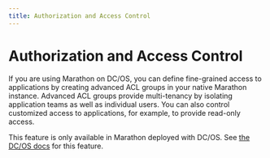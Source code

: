 ```yaml
---
title: Authorization and Access Control
---
```


# Authorization and Access Control

If you are using Marathon on DC/OS, you can define fine-grained access to applications by creating advanced ACL groups in your native Marathon instance. Advanced ACL groups provide multi-tenancy by isolating application teams as well as individual users. You can also control customized access to applications, for example, to provide read-only access.

This feature is only available in Marathon deployed with DC/OS. See [the DC/OS docs](https://docs.mesosphere.com/administration/id-and-access-mgt/) for this feature.
